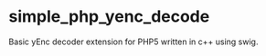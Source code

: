 simple_php_yenc_decode
======================

Basic yEnc decoder extension for PHP5 written in c++ using swig.
